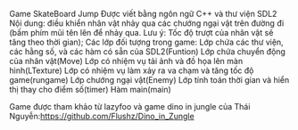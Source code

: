 Game SkateBoard Jump
Được viết bằng ngôn ngữ C++ và thư viện SDL2
Nội dung: điều khiển nhân vật nhảy qua các chướng ngại vật trên đường đi
(bấm phím mũi tên lên để nhảy qua. Lưu ý: Tốc độ trượt của nhân vật sẽ tăng theo thời gian);
Các lớp đối tượng trong game:
Lớp chứa các thư viện, các hằng số, và các hàm có sẵn của SDL2(Funtion)
Lớp chứa chuyển động của nhân vật(Move)
Lớp có nhiệm vụ tải ảnh và đồ họa lên màn hình(LTexture)
Lớp có nhiệm vụ làm xảy ra va chạm và tăng tốc độ game(rungame)
Lớp chướng ngại vật(Enemy)
Lớp tính toán thời gian và hiển thị thay cho điểm số(timer)
Hàm main(main)

Game được tham khảo từ lazyfoo và game dino in jungle của Thái Nguyễn:https://github.com/Flushz/Dino_in_Zungle
